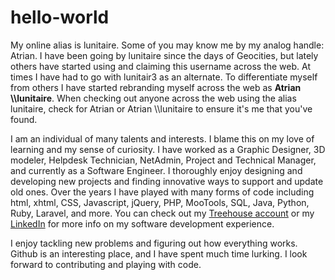 # hello-world

My online alias is lunitaire. Some of you may know me by my analog handle: Atrian. I have been going by lunitaire since the days of Geocities, but lately others have started using and claiming this username across the web. At times I have had to go with lunitair3 as an alternate. To differentiate myself from others I have started rebranding myself across the web as **Atrian \\\\lunitaire**. When checking out anyone across the web using the alias lunitaire, check for Atrian or Atrian \\\\lunitaire to ensure it's me that you've found.

I am an individual of many talents and interests. I blame this on my love of learning and my sense of curiosity. I have worked as a Graphic Designer, 3D modeler, Helpdesk Technician, NetAdmin, Project and Technical Manager, and currently as a Software Engineer. I thoroughly enjoy designing and developing new projects and finding innovative ways to support and update old ones. Over the years I have played with many forms of code including html, xhtml, CSS, Javascript, jQuery, PHP, MooTools, SQL, Java, Python, Ruby, Laravel, and more. You can check out my [Treehouse account](https://teamtreehouse.com/atrianwagner) or my [LinkedIn](https://www.linkedin.com/in/atrianwagner) for more info on my software development experience.

I enjoy tackling new problems and figuring out how everything works. Github is an interesting place, and I have spent much time lurking. I look forward to contributing and playing with code.
